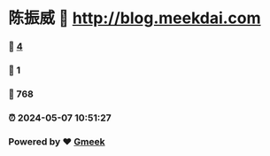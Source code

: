# 陈振威 :link: http://blog.meekdai.com 
### :page_facing_up: [4](http://blog.meekdai.com/tag.html) 
### :speech_balloon: 1 
### :hibiscus: 768 
### :alarm_clock: 2024-05-07 10:51:27 
### Powered by :heart: [Gmeek](https://github.com/Meekdai/Gmeek)
